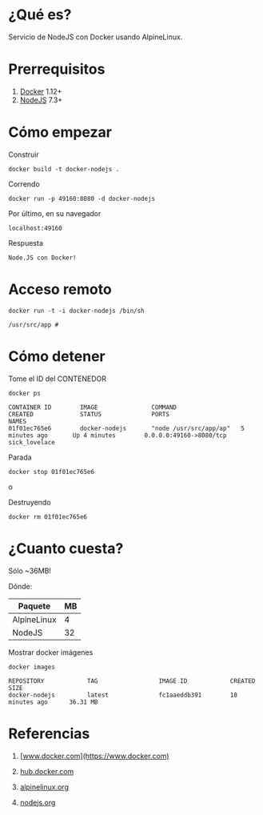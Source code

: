 # ¿Qué es?

Servicio de NodeJS con Docker usando AlpineLinux.


# Prerrequisitos

1. [Docker](https://www.docker.com) 1.12+
2. [NodeJS](https://nodejs.org) 7.3+

# Cómo empezar

Construir

```
docker build -t docker-nodejs .
```

Correndo

```
docker run -p 49160:8080 -d docker-nodejs
```

Por último, en su navegador 

```
localhost:49160
```

Respuesta

```
Node.JS con Docker!
```

# Acceso remoto

```
docker run -t -i docker-nodejs /bin/sh
```

```
/usr/src/app #
```

# Cómo detener

Tome el ID del CONTENEDOR

```
docker ps
```

```
CONTAINER ID        IMAGE               COMMAND                  CREATED             STATUS              PORTS                     NAMES
01f01ec765e6        docker-nodejs       "node /usr/src/app/ap"   5 minutes ago       Up 4 minutes        0.0.0.0:49160->8080/tcp   sick_lovelace
```

Parada

```
docker stop 01f01ec765e6
```

o

Destruyendo

```
docker rm 01f01ec765e6
```

# ¿Cuanto cuesta?

Sólo ~36MB!

Dónde:

Paquete | MB
--- | ---
AlpineLinux | 4
NodeJS | 32

Mostrar docker imágenes

```
docker images
```

```
REPOSITORY            TAG                 IMAGE ID            CREATED             SIZE
docker-nodejs         latest              fc1aaeddb391        18 minutes ago      36.31 MB
```

# Referencias

1. [www.docker.com](https://www.docker.com)

2. [hub.docker.com](https://hub.docker.com)

3. [alpinelinux.org](https://alpinelinux.org)

4. [nodejs.org](https://nodejs.org/en/docs/guides/nodejs-docker-webapp/)